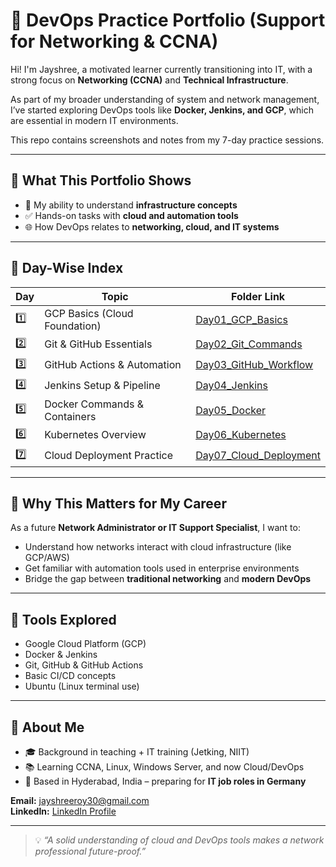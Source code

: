 # 🧠 DevOps Practice Portfolio (Support for Networking & CCNA)

Hi! I'm Jayshree, a motivated learner currently transitioning into IT, with a strong focus on **Networking (CCNA)** and **Technical Infrastructure**.

As part of my broader understanding of system and network management, I’ve started exploring DevOps tools like **Docker, Jenkins, and GCP**, which are essential in modern IT environments.

This repo contains screenshots and notes from my 7-day practice sessions.

---

## 📘 What This Portfolio Shows

- 🔧 My ability to understand **infrastructure concepts**
- ✅ Hands-on tasks with **cloud and automation tools**
- 🌐 How DevOps relates to **networking, cloud, and IT systems**

---

## 📅 Day-Wise Index

| Day | Topic                        | Folder Link |
|-----|------------------------------|-------------|
| 1️⃣ | GCP Basics (Cloud Foundation) | [Day01_GCP_Basics](./Day01_GCP_Basics/) |
| 2️⃣ | Git & GitHub Essentials       | [Day02_Git_Commands](./Day02_Git_Commands/) |
| 3️⃣ | GitHub Actions & Automation   | [Day03_GitHub_Workflow](./Day03_GitHub_Workflow/) |
| 4️⃣ | Jenkins Setup & Pipeline      | [Day04_Jenkins](./Day04_Jenkins/) |
| 5️⃣ | Docker Commands & Containers  | [Day05_Docker](./Day05_Docker/) |
| 6️⃣ | Kubernetes Overview           | [Day06_Kubernetes](./Day06_Kubernetes/) |
| 7️⃣ | Cloud Deployment Practice     | [Day07_Cloud_Deployment](./Day07_Cloud_Deployment/) |

---

## 💼 Why This Matters for My Career

As a future **Network Administrator or IT Support Specialist**, I want to:

- Understand how networks interact with cloud infrastructure (like GCP/AWS)
- Get familiar with automation tools used in enterprise environments
- Bridge the gap between **traditional networking** and **modern DevOps**

---

## 🧰 Tools Explored

- Google Cloud Platform (GCP)
- Docker & Jenkins
- Git, GitHub & GitHub Actions
- Basic CI/CD concepts
- Ubuntu (Linux terminal use)

---

## 🔗 About Me

- 🎓 Background in teaching + IT training (Jetking, NIIT)
- 📚 Learning CCNA, Linux, Windows Server, and now Cloud/DevOps
- 📍 Based in Hyderabad, India – preparing for **IT job roles in Germany**

**Email:** jayshreeroy30@gmail.com  
**LinkedIn:** [LinkedIn Profile](www.linkedin.com/in/jayshreeroypalit)

---

> 💡 *“A solid understanding of cloud and DevOps tools makes a network professional future-proof.”*
